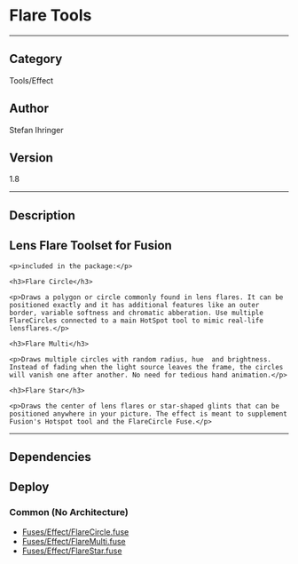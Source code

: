 # Flare Tools
___

## Category
Tools/Effect

## Author
Stefan Ihringer

## Version
1.8

___

## Description
<h2>Lens Flare Toolset for Fusion</h2>
	
	<p>included in the package:</p>
	
	<h3>Flare Circle</h3>

	<p>Draws a polygon or circle commonly found in lens flares. It can be positioned exactly and it has additional features like an outer border, variable softness and chromatic abberation. Use multiple FlareCircles connected to a main HotSpot tool to mimic real-life lensflares.</p>

	<h3>Flare Multi</h3>
	
	<p>Draws multiple circles with random radius, hue  and brightness. Instead of fading when the light source leaves the frame, the circles will vanish one after another. No need for tedious hand animation.</p>

	<h3>Flare Star</h3>
	
	<p>Draws the center of lens flares or star-shaped glints that can be positioned anywhere in your picture. The effect is meant to supplement Fusion's Hotspot tool and the FlareCircle Fuse.</p>
	
	

___

## Dependencies

## Deploy

### Common (No Architecture)

<ul>
<li><a href="https://gitlab.com/WeSuckLess/Reactor/-/blob/master/Atoms/com.StefanIhringer.FlareTools/Fuses/Effect/FlareCircle.fuse?ref_type=heads">Fuses/Effect/FlareCircle.fuse</a></li>
<li><a href="https://gitlab.com/WeSuckLess/Reactor/-/blob/master/Atoms/com.StefanIhringer.FlareTools/Fuses/Effect/FlareMulti.fuse?ref_type=heads">Fuses/Effect/FlareMulti.fuse</a></li>
<li><a href="https://gitlab.com/WeSuckLess/Reactor/-/blob/master/Atoms/com.StefanIhringer.FlareTools/Fuses/Effect/FlareStar.fuse?ref_type=heads">Fuses/Effect/FlareStar.fuse</a></li>
</ul>
